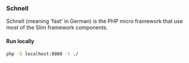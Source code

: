 ### Schnell

Schnell (meaning 'fast' in German) is the PHP micro framework that use most of the Slim framework components.

#### Run locally

```bash
php -S localhost:8080 -t ./
```

